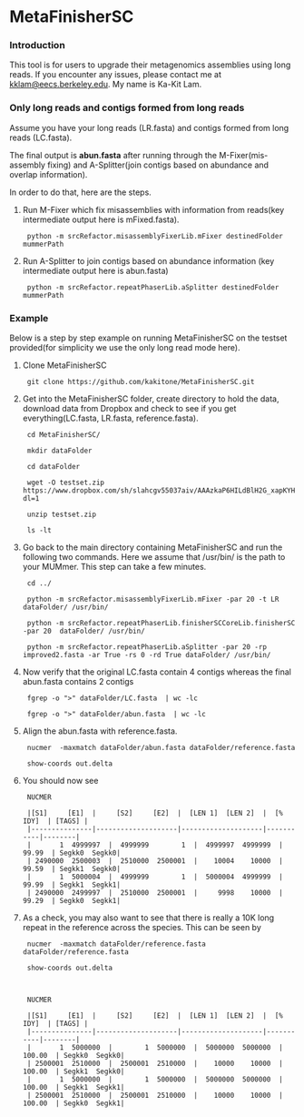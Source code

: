 # MetaFinisherSC
### Introduction ###
This tool is for users to upgrade their metagenomics assemblies using long reads. If you encounter any issues, please contact me at kklam@eecs.berkeley.edu. My name is Ka-Kit Lam. 


### Only long reads and contigs formed from long reads ###

Assume you have your long reads (LR.fasta) and contigs formed from long reads (LC.fasta). 

The final output is **abun.fasta** after running through the M-Fixer(mis-assembly fixing) and A-Splitter(join contigs based on abundance and overlap information). 

In order to do that, here are the steps. 

1. Run M-Fixer which fix misassemblies with information from reads(key intermediate output here is mFixed.fasta).

        python -m srcRefactor.misassemblyFixerLib.mFixer destinedFolder mummerPath 

2. Run A-Splitter to join contigs based on abundance information (key intermediate output here is abun.fasta)

        python -m srcRefactor.repeatPhaserLib.aSplitter destinedFolder mummerPath

### Example ###
Below is a step by step example on running MetaFinisherSC on the testset provided(for simplicity we use the only long read mode here). 

1. Clone MetaFinisherSC
        
        git clone https://github.com/kakitone/MetaFinisherSC.git
        
2. Get into the MetaFinisherSC folder, create directory to hold the data, download data from Dropbox and check to see if you get everything(LC.fasta, LR.fasta, reference.fasta). 
        
        cd MetaFinisherSC/        

        mkdir dataFolder
        
        cd dataFolder
        
        wget -O testset.zip  https://www.dropbox.com/sh/slahcgv55037aiv/AAAzkaP6HILdBlH2G_xapKYHa?dl=1
        
        unzip testset.zip
        
        ls -lt

3. Go back to the main directory containing MetaFinisherSC and run the following two commands. Here we assume that /usr/bin/ is the path to your MUMmer. This step can take a few minutes. 
        
        cd ../

        python -m srcRefactor.misassemblyFixerLib.mFixer -par 20 -t LR dataFolder/ /usr/bin/
        
        python -m srcRefactor.repeatPhaserLib.finisherSCCoreLib.finisherSC -par 20  dataFolder/ /usr/bin/
        
        python -m srcRefactor.repeatPhaserLib.aSplitter -par 20 -rp improved2.fasta -ar True -rs 0 -rd True dataFolder/ /usr/bin/

4. Now verify that the original LC.fasta contain 4 contigs whereas the final abun.fasta contains 2 contigs

        fgrep -o ">" dataFolder/LC.fasta  | wc -lc
        
        fgrep -o ">" dataFolder/abun.fasta  | wc -lc


5. Align the abun.fasta with reference.fasta. 

        nucmer  -maxmatch dataFolder/abun.fasta dataFolder/reference.fasta         

        show-coords out.delta

6. You should now see 

        NUCMER
        
        |[S1]     [E1]  |     [S2]     [E2]  |  [LEN 1]  [LEN 2]  |  [% IDY]  | [TAGS] |
        |---------------|--------------------|--------------------|-----------|--------|
        |       1  4999997  |  4999999        1  |  4999997  4999999  |    99.99  | Segkk0	Segkk0|
        | 2490000  2500003  |  2510000  2500001  |    10004    10000  |    99.59  | Segkk1	Segkk0|
        |       1  5000004  |  4999999        1  |  5000004  4999999  |    99.99  | Segkk1	Segkk1|
        | 2490000  2499997  |  2510000  2500001  |     9998    10000  |    99.29  | Segkk0	Segkk1|


7. As a check, you may also want to see that there is really a 10K long repeat in the reference across the species. This can be seen by 

        nucmer  -maxmatch dataFolder/reference.fasta dataFolder/reference.fasta         

        show-coords out.delta



        NUCMER
        
        |[S1]     [E1]  |     [S2]     [E2]  |  [LEN 1]  [LEN 2]  |  [% IDY]  | [TAGS] |
        |---------------|--------------------|--------------------|-----------|--------|
        |       1  5000000  |        1  5000000  |  5000000  5000000  |   100.00  | Segkk0	Segkk0|
        | 2500001  2510000  |  2500001  2510000  |    10000    10000  |   100.00  | Segkk1	Segkk0|
        |       1  5000000  |        1  5000000  |  5000000  5000000  |   100.00  | Segkk1	Segkk1|
        | 2500001  2510000  |  2500001  2510000  |    10000    10000  |   100.00  | Segkk0	Segkk1|
